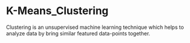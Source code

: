 # K-Means_Clustering
Clustering is an unsupervised machine learning technique which helps to analyze data by bring similar featured data-points together.
